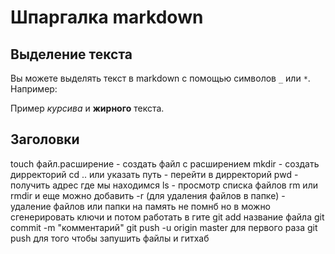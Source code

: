 # Шпаргалка markdown

## Выделение текста

Вы можете выделять текст в markdown с помощью символов `_` или `*`. Например:

Пример _курсива_ и **жирного** текста.

## Заголовки
touch файл.расширение - создать файл с расширением
mkdir - создать дирректорий
cd .. или указать путь - перейти в дирректорий
pwd - получить адрес где мы находимся
ls - просмотр списка файлов
rm или rmdir и еще можно добавить -r (для удаления файлов в папке) - удаление файлов или папки
на память не помнб но в можно сгенерировать ключи и потом работать в гите
git add название файла
git commit -m "комментарий"
git push -u origin master для первого раза
git push для того чтобы запушить файлы и гитхаб
